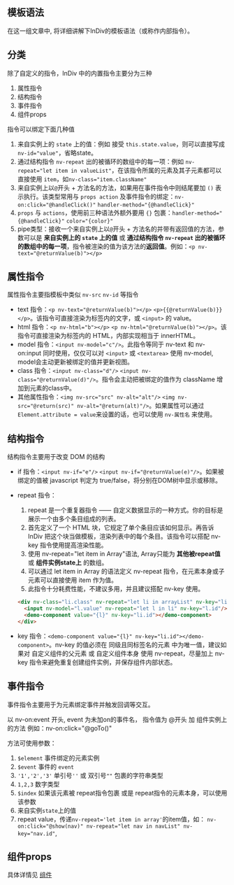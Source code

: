## 模板语法

在这一组文章中, 将详细讲解下InDiv的模板语法（或称作内部指令）。


## 分类

除了自定义的指令，InDiv 中的内置指令主要分为三种

1. 属性指令
2. 结构指令
3. 事件指令
4. 组件props

指令可以绑定下面几种值

1. 来自实例上的 `state` 上的值：例如 接受 `this.state.value`，则可以直接写成 `nv-id="value"`，省略state。
2. 通过结构指令 `nv-repeat` 出的被循环的数组中的每一项：例如 `nv-repeat="let item in valueList"`，在该指令所属的元素及其子元素都可以直接使用 `item`，如`nv-class="item.className"`
3. 来自实例上以`@`开头 + 方法名的方法，如果用在事件指令中则结尾要加 `()` 表示执行。该类型常用与 `props action` 及事件指令的绑定：`nv-on:click="@handleClick()"` `handler-method="{@handleClick}"` 
4. `props` 与 `actions`，使用前三种语法外额外要用 `{}` 包裹：`handler-method="{@handleClick}"` `color="{color}"`
5. pipe类型：接收一个来自实例上以`@`开头 + 方法名的并带有返回值的方法，参数可以是 **来自实例上的 `state` 上的值** 或 **通过结构指令 `nv-repeat` 出的被循环的数组中的每一项**，指令被渲染的值为该方法的**返回值**。例如：`<p nv-text="@returnValue(b)"></p>`


## 属性指令

属性指令主要指模板中类似 `nv-src` `nv-id` 等指令

* text 指令：`<p nv-text="@returnValue(b)"></p>` `<p>{{@returnValue(b)}}</p>`。该指令可直接渲染为标签内的文字，或 `<input>` 的 value。
* html 指令：`<p nv-html="b"></p>` `<p nv-html="@returnValue(b)"></p>`。该指令可直接渲染为标签内的 HTML，内部实现相当于 innerHTML。
* model 指令：`<input nv-model="c"/>`。此指令等同于 nv-text 和 nv-on:input 同时使用，仅仅可以对 `<input>` 或 `<textarea>` 使用 nv-model, model会主动更新被绑定的值并更新视图。
* class 指令：`<input nv-class="d"/>` `<input nv-class="@returnValue(d)"/>`。指令会主动把被绑定的值作为 className 增加到元素的class中。
* 其他属性指令：`<img nv-src="src" nv-alt="alt"/>` `<img nv-src="@return(src)" nv-alt="@return(alt)"/>`。如果属性可以通过 `Element.attribute = value`来设置的话，也可以使用 `nv-属性名` 来使用。


## 结构指令

结构指令主要用于改变 DOM 的结构

* if 指令：`<input nv-if="e"/>` `<input nv-if="@returnValue(e)"/>`。如果被绑定的值被 javascript 判定为 true/false，将分别在DOM树中显示或移除。
* repeat 指令：

  1. repeat 是一个重复器指令 —— 自定义数据显示的一种方式。你的目标是展示一个由多个条目组成的列表。
  2. 首先定义了一个 HTML 块，它规定了单个条目应该如何显示。再告诉 InDiv 把这个块当做模板，渲染列表中的每个条目。该指令可以搭配 nv-key 指令使用提高渲染性能。
  3. 使用 nv-repeat="let item in Array"语法, Array只能为 **其他被repeat值** 或 **组件实例state上** 的数组。
  4. 可以通过 let item in Array 的语法定义 nv-repeat 指令，在元素本身或子元素可以直接使用 item 作为值。
  5. 此指令十分耗费性能，不建议多用，并且建议搭配 nv-key 使用。

  ```html
  <div nv-class="li.class" nv-repeat="let li in arrayList" nv-key="li.id">
    <input nv-model="l.value" nv-repeat="let l in li" nv-key="l.id"/>
    <demo-component value="{l}" nv-key="li.id"></demo-component>
  </div>
  ```

* key 指令：`<demo-component value="{l}" nv-key="li.id"></demo-component>`。nv-key 的值必须在 同级且同标签名的元素 中为唯一值，建议如果对 自定义组件的父元素 或 自定义组件本身 使用 nv-repeat，尽量加上 nv-key 指令来避免重复创建组件实例，并保存组件内部状态。


## 事件指令

事件指令主要用于为元素绑定事件并触发回调等交互。

以 nv-on:event 开头, event 为未加on的事件名， 指令值为 @开头 加 组件实例上的方法
例如：nv-on:click="@goTo()"

方法可使用参数：

  1. `$element` 事件绑定的元素实例
  2. `$event` 事件的 `event`
  3. `'1','2','3'` 单引号`''` 或 双引号`""` 包裹的字符串类型
  4. `1,2,3` 数字类型
  5. `$index` 如果该元素被 repeat指令包裹 或是 repeat指令的元素本身，可以使用该参数
  6. 来自实例`state`上的值
  7. repeat value，传递`nv-repeat='let item in array'`的item值，如： `nv-on:click="@show(nav)" nv-repeat="let nav in navList" nv-key="nav.id"`,


## 组件props

具体详情见 <a href="#/components?id=组件通信-props-与-actions" target="_blank">组件</a>

